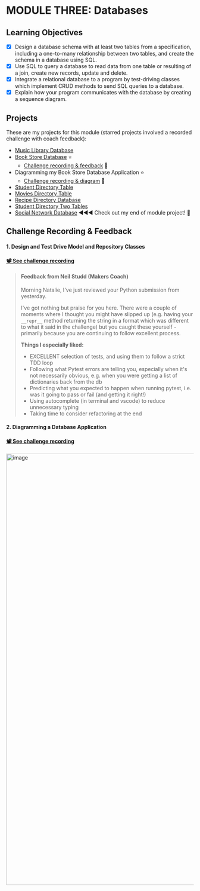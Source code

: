 # MODULE THREE: Databases

## Learning Objectives

- [x] Design a database schema with at least two tables from a specification, including a one-to-many relationship between two tables, and create the schema in a database using SQL.
- [x] Use SQL to query a database to read data from one table or resulting of a join, create new records, update and delete.
- [x] Integrate a relational database to a program by test-driving classes which implement CRUD methods to send SQL queries to a database.
- [x] Explain how your program communicates with the database by creating a sequence diagram.

## Projects
These are my projects for this module (starred projects involved a recorded challenge with coach feedback):
- [Music Library Database](https://github.com/NatalieJClark/music-library-database)
- [Book Store Database](https://github.com/NatalieJClark/book-store-database)  ⭐️ 
    - <a href=#1-design-and-test-drive-model-and-repository-classes>Challenge recording & feedback</a> 👀
- Diagramming my Book Store Database Application  ⭐️ 
    - <a href=#2-diagramming-a-database-application>Challenge recording & diagram</a> 👀
- [Student Directory Table](https://github.com/NatalieJClark/student-directory-table)
- [Movies Directory Table](https://github.com/NatalieJClark/movies-directory-table)
- [Recipe Directory Database](https://github.com/NatalieJClark/recipe-directory-database)
- [Student Directory Two Tables](https://github.com/NatalieJClark/student-directory-two-tables)
- [Social Network Database](https://github.com/NatalieJClark/social-network-database) ◀︎◀︎◀︎  Check out my end of module project! 🚀
  
## Challenge Recording & Feedback

#### 1. Design and Test Drive Model and Repository Classes

#### [📽️ See challenge recording](https://drive.google.com/drive/folders/1aRsaxHB6pmVlBQxWwPlbHnwA1DzLdTKO)

> #### Feedback from Neil Studd (Makers Coach)
> Morning Natalie, I've just reviewed your Python submission from yesterday.
> 
> I've got nothing but praise for you here. There were a couple of moments where I thought you might have slipped up (e.g. having your `__repr__` method returning the string in a format which was different to what it said in the challenge) but you caught these yourself - primarily because you are continuing to follow excellent process.
> 
> **Things I especially liked:**
> - EXCELLENT selection of tests, and using them to follow a strict TDD loop
> - Following what Pytest errors are telling you, especially when it's not necessarily obvious, e.g. when you were getting a list of dictionaries back from the db
> - Predicting what you expected to happen when running pytest, i.e. was it going to pass or fail (and getting it right!)
> - Using autocomplete (in terminal and vscode) to reduce unnecessary typing
> - Taking time to consider refactoring at the end

#### 2. Diagramming a Database Application

#### [📽️ See challenge recording](https://drive.google.com/drive/folders/1aRsaxHB6pmVlBQxWwPlbHnwA1DzLdTKO)

<img width="1155" alt="image" src="https://github.com/NatalieJClark/my-makers-journey/assets/107806810/3226c025-0ea2-4611-8208-d3701d45409c">

